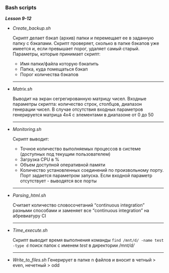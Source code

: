 ### Bash scripts

***Lesson 9-12***

* *Create_backup.sh*
  

  Скрипт делает бэкап (архив) папки и перемещает ее в заданную папку с бэкапами. Скрипт проверяет, сколько в папке бэкапов уже имеется и, если превышает порог, удаляет самый старый. Параметры, которые принимает скрипт:
    * Имя папки/файла которую бэкапить 
    * Папка, куда помещаться бэкап 
    * Порог количества бэкапов
  
  ___________________

* *Matrix.sh*


    Выводит на экран сегрегированную матрицу чисел. Входные параметры скрипта: количество строк, столбцов, диапазон генерации чисел. В случае отсутствия входных параметров генерируется матрица 4х4 с элементами в диапазоне от 0 до 50
    ______________


* *Monitoring.sh*
  
    Скрипт выводит:
    * Точное количество выполняемых процессов в системе (доступных под текущим пользователем)
    * Загрузка CPU в %
    * Объем доступной оперативной памяти
    * Количество установленных соединений по произвольному порту. Порт задается параметром запуска. Если входной параметр отсутствует - выводятся все порты
  _____________

* *Parsing_html.sh*
  
    Считает количество словосочетаний “continuous integration” разными способами и заменяет все “continuous integration” на абревиатуру CI
    _____________


* *Time_execute.sh*
  

    Скрипт выводит время выполнения команды ``find /mnt/d/ -name test -type d`` поиск папок с именем *test* в директории */mnt/d/*
    ______________



* *Write_to_files.sh*
  Генерирует в папке n файлов и вносит в четный > even, нечетный > odd


